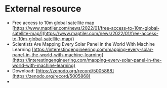 # External resource

* Free access to 10m global satellite map [https://www.maptiler.com/news/2022/01/free-access-to-10m-global-satellite-map/](https://www.maptiler.com/news/2022/01/free-access-to-10m-global-satellite-map/)
* Scientists Are Mapping Every Solar Panel in the World With Machine Learning [https://interestingengineering.com/mapping-every-solar-panel-in-the-world-with-machine-learning](https://interestingengineering.com/mapping-every-solar-panel-in-the-world-with-machine-learning)
* Download: [https://zenodo.org/record/5005868](https://zenodo.org/record/5005868)
*
